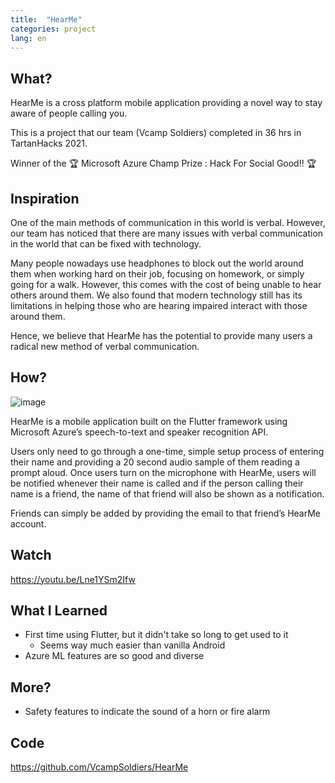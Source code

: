 ```yaml
---
title:  "HearMe"
categories: project
lang: en
---
```


## What?

HearMe is a cross platform mobile application providing a novel way to stay aware of people calling you.

This is a project that our team (Vcamp Soldiers) completed in 36 hrs in TartanHacks 2021.

Winner of the 🏆 Microsoft Azure Champ Prize : Hack For Social Good!! 🏆 


## Inspiration

One of the main methods of communication in this world is verbal. However, our team has noticed that there are many issues with verbal communication in the world that can be fixed with technology.

Many people nowadays use headphones to block out the world around them when working hard on their job, focusing on homework, or simply going for a walk. However, this comes with the cost of being unable to hear others around them. We also found that modern technology still has its limitations in helping those who are hearing impaired interact with those around them.

Hence, we believe that HearMe has the potential to provide many users a radical new method of verbal communication.

## How?

![image](https://user-images.githubusercontent.com/55306097/110263287-977bf680-7ff9-11eb-8994-f50c0ece3dbb.png)

HearMe is a mobile application built on the Flutter framework using Microsoft Azure’s speech-to-text and speaker recognition API.

Users only need to go through a one-time, simple setup process of entering their name and providing a 20 second audio sample of them reading a prompt aloud. Once users turn on the microphone with HearMe, users will be notified whenever their name is called and if the person calling their name is a friend, the name of that friend will also be shown as a notification.

Friends can simply be added by providing the email to that friend’s HearMe account. 

## Watch
<https://youtu.be/Lne1YSm2Ifw>

## What I Learned

- First time using Flutter, but it didn't take so long to get used to it 
  - Seems way much easier than vanilla Android
- Azure ML features are so good and diverse


## More?

- Safety features to indicate the sound of a horn or fire alarm

## Code

<https://github.com/VcampSoldiers/HearMe>
